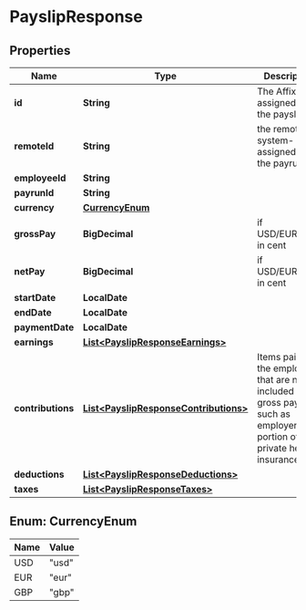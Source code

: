 

# PayslipResponse


## Properties

Name | Type | Description | Notes
------------ | ------------- | ------------- | -------------
**id** | **String** | The Affix-assigned id of the payslip | 
**remoteId** | **String** | the remote system-assigned id of the payrun | 
**employeeId** | **String** |  | 
**payrunId** | **String** |  | 
**currency** | [**CurrencyEnum**](#CurrencyEnum) |  | 
**grossPay** | **BigDecimal** | if USD/EUR/GBP, in cent | 
**netPay** | **BigDecimal** | if USD/EUR/GBP, in cent | 
**startDate** | **LocalDate** |  | 
**endDate** | **LocalDate** |  | 
**paymentDate** | **LocalDate** |  | 
**earnings** | [**List&lt;PayslipResponseEarnings&gt;**](PayslipResponseEarnings.md) |  | 
**contributions** | [**List&lt;PayslipResponseContributions&gt;**](PayslipResponseContributions.md) | Items paid by the employer that are not included in gross pay, such as employer-paid portion of private health insurance  | 
**deductions** | [**List&lt;PayslipResponseDeductions&gt;**](PayslipResponseDeductions.md) |  | 
**taxes** | [**List&lt;PayslipResponseTaxes&gt;**](PayslipResponseTaxes.md) |  | 



## Enum: CurrencyEnum

Name | Value
---- | -----
USD | &quot;usd&quot;
EUR | &quot;eur&quot;
GBP | &quot;gbp&quot;



